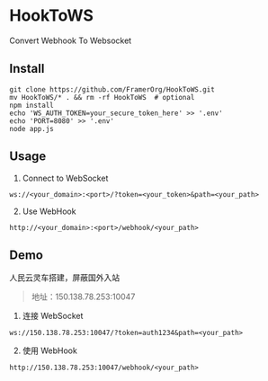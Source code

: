 # HookToWS

Convert Webhook To Websocket

## Install

```shell
git clone https://github.com/FramerOrg/HookToWS.git
mv HookToWS/* . && rm -rf HookToWS  # optional
npm install
echo 'WS_AUTH_TOKEN=your_secure_token_here' >> '.env'
echo 'PORT=8080' >> '.env'
node app.js
```

## Usage

1. Connect to WebSocket

```plaintext
ws://<your_domain>:<port>/?token=<your_token>&path=<your_path>
```

2. Use WebHook

```plaintext
http://<your_domain>:<port>/webhook/<your_path>
```

## Demo

人民云灵车搭建，屏蔽国外入站

> 地址：150.138.78.253:10047

1. 连接 WebSocket

```plaintext
ws://150.138.78.253:10047/?token=auth1234&path=<your_path>
```

2. 使用 WebHook

```plaintext
http://150.138.78.253:10047/webhook/<your_path>
```
